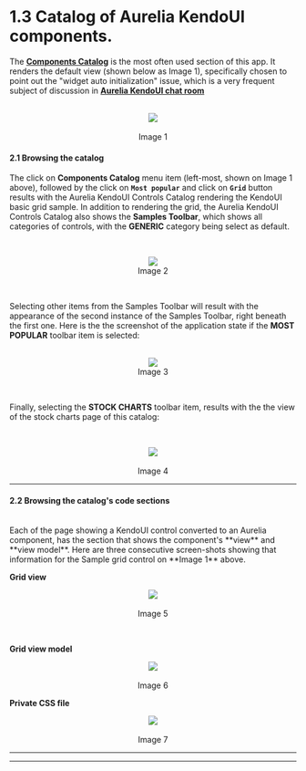 # 1.3 Catalog of Aurelia KendoUI components.
The **[Components Catalog](http://aurelia-ui-toolkits.github.io/demo-kendo/#/samples/generic)** is the most often used section of this app. It renders the default view (shown below as Image 1), specifically chosen to point out the "widget auto initialization" issue, which is a very frequent subject of discussion in **[Aurelia KendoUI chat room](https://gitter.im/adriatic/Aurelia-KendoUI)** 
<br><br>

<p align=center>
  <img src="https://cloud.githubusercontent.com/assets/2712405/15590050/a277e6b8-2363-11e6-94a7-57f041b1a2d8.png"></img>
 <br><br>
 Image 1
</p>

#### 2.1 Browsing the catalog

The click on **Components Catalog** menu item (left-most, shown on Image 1 above), followed by the click on **`Most popular`** and click on **`Grid`** button results with the Aurelia KendoUI Controls Catalog rendering the KendoUI basic grid sample. In addition to rendering the grid, the Aurelia KendoUI Controls Catalog also shows the **Samples Toolbar**, which shows all categories of controls, with the **GENERIC** category being select as default. 

<br>

<p align=center>
  <img src="https://cloud.githubusercontent.com/assets/2712405/13230848/0af301f2-d975-11e5-8421-8d4488a130b6.png"></img>
<br>
  Image 2
</p>

<br>

Selecting other items from the Samples Toolbar will result with the appearance of the second instance of the Samples Toolbar, right beneath the first one. Here is the the screenshot of the application state if the **MOST POPULAR** toolbar item is selected:
<br>
<br>

<p align=center>
  <img src="https://cloud.githubusercontent.com/assets/2712405/13231064/ff2f3d44-d975-11e5-84e2-69a2bbfebee0.png"></img>
 <br>
Image 3
</p>

<br>

Finally, selecting the **STOCK CHARTS** toolbar item, results with the the view of the stock charts page of this catalog:

<br>

<p align=center>
  <img src="https://cloud.githubusercontent.com/assets/2712405/13233828/9b9c51d2-d983-11e5-8818-c50d27cad9ff.png"></img>
 <br><br>
Image 4
</p>

* * *
#### 2.2 Browsing the catalog's code sections
<br>
Each of the page showing a KendoUI control converted to an Aurelia component, has the section that shows the component's **view** and **view model**. Here are three consecutive screen-shots showing that information for the Sample grid control on **Image 1** above.


**Grid view**

<p align=center>
  <img src="https://cloud.githubusercontent.com/assets/2712405/13233914/247a9626-d984-11e5-9353-9ce69a19a114.png"></img>
 <br><br>
Image 5
</p>

<br>

**Grid view model**

<p align=center>
  <img src="https://cloud.githubusercontent.com/assets/2712405/13233950/48312120-d984-11e5-9fa6-16534a368d02.png"></img>
 <br><br>
Image 6
</p>


**Private CSS file**

<p align=center>
  <img src="https://cloud.githubusercontent.com/assets/2712405/13233984/6ad606c8-d984-11e5-9a19-606cca7a1610.png"></img>
 <br><br>
Image 7
</p>

***
***

